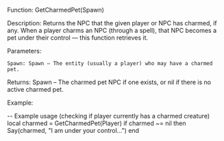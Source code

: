 Function: GetCharmedPet(Spawn)

Description: Returns the NPC that the given player or NPC has charmed, if any. When a player charms an NPC (through a spell), that NPC becomes a pet under their control — this function retrieves it.

Parameters:

    Spawn: Spawn – The entity (usually a player) who may have a charmed pet.

Returns: Spawn – The charmed pet NPC if one exists, or nil if there is no active charmed pet.

Example:

-- Example usage (checking if player currently has a charmed creature)
local charmed = GetCharmedPet(Player)
if charmed ~= nil then
    Say(charmed, "I am under your control...") 
end